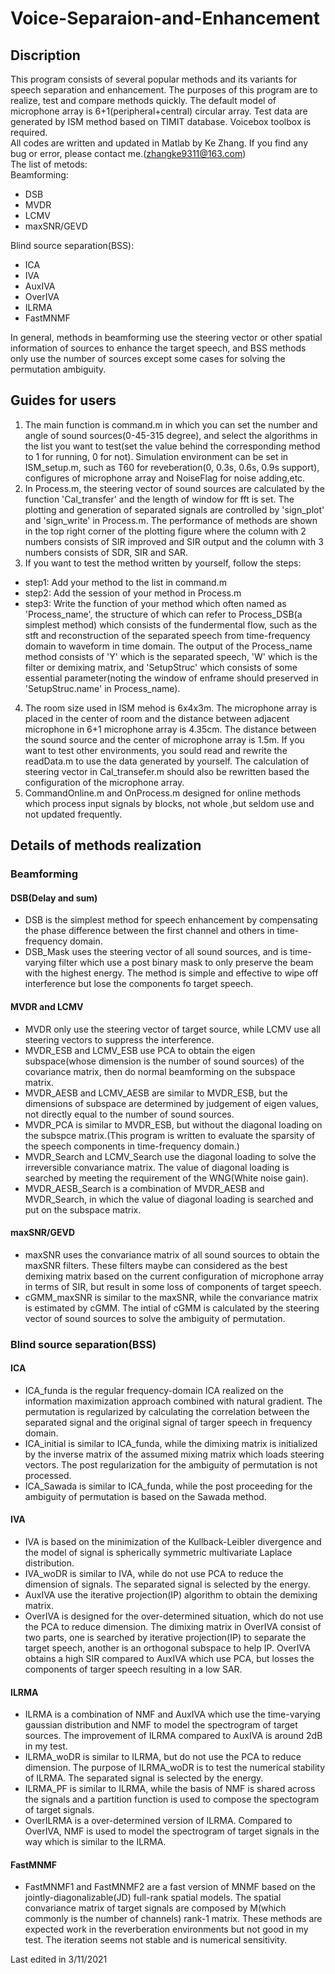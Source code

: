 # Voice-Separaion-and-Enhancement
## Discription  
This program consists of several popular methods and its variants for speech separation and enhancement. The purposes of this program are to realize, test and compare methods quickly. The default model of microphone array is 6+1(peripheral+central) circular array. Test data are generated by ISM method based on TIMIT database. Voicebox toolbox is required.  
All codes are written and updated in Matlab by Ke Zhang. If you find any bug or error, please contact me.(zhangke9311@163.com)  
The list of metods:  
Beamforming:  
* DSB  
* MVDR  
* LCMV  
* maxSNR/GEVD  

Blind source separation(BSS):  
* ICA  
* IVA  
* AuxIVA  
* OverIVA  
* ILRMA  
* FastMNMF  

In general, methods in beamforming use the steering vector or other spatial information of sources to enhance the target speech, and BSS methods only use the number of sources except some cases for solving the permutation ambiguity.  
## Guides for users  
1. The main function is command.m in which you can set the number and angle of sound sources(0-45-315 degree), and select the algorithms in the list you want to test(set the value behind the corresponding method to 1 for running, 0 for not). Simulation environment can be set in ISM_setup.m, such as T60 for reveberation(0, 0.3s, 0.6s, 0.9s support), configures of microphone array and NoiseFlag for noise adding,etc.  
2. In Process.m, the steering vector of sound sources are calculated by the function 'Cal_transfer' and the length of window for fft is set. The plotting and generation of separated signals are controlled by 'sign_plot' and 'sign_write' in Process.m. The performance of methods are shown in the top right corner of the plotting figure where the column with 2 numbers consists of SIR improved and SIR output and the column with 3 numbers consists of SDR, SIR and SAR.   
3. If you want to test the method written by yourself, follow the steps:  
* step1: Add your method to the list in command.m  
* step2: Add the session of your method in Process.m  
* step3: Write the function of your method which often named as 'Process_name', the structure of which can refer to Process_DSB(a simplest method) which consists of the fundermental flow, such as the stft and reconstruction of the separated speech from time-frequency domain to waveform in time domain. The output of the Process_name method consists of 'Y' which is the separated speech, 'W' which is the filter or demixing matrix, and 'SetupStruc' which consists of some essential parameter(noting the window of enframe should preserved in 'SetupStruc.name' in Process_name).  
4. The room size used in ISM mehod is 6x4x3m. The microphone array is placed in the center of room and the distance between adjacent microphone in 6+1 microphone array is 4.35cm. The distance between the sound source and the center of microphone array is 1.5m. If you want to test other environments, you sould read and rewrite the readData.m to use the data generated by yourself. The calculation of steering vector in Cal_transefer.m should also be rewritten based the configuration of the microphone array.  
5. CommandOnline.m and OnProcess.m designed for online methods which process input signals by blocks, not whole ,but seldom use and not updated frequently.  

## Details of methods realization 
### Beamforming  
#### DSB(Delay and sum)
* DSB is the simplest method for speech enhancement by compensating the phase difference between the first channel and others in time-frequency domain.
* DSB_Mask uses the steering vector of all sound sources, and is time-varying filter which use a post binary mask to only preserve the beam with the highest energy. The method is simple and effective to wipe off interference but lose the components fo target speech.  
#### MVDR and LCMV
* MVDR only use the steering vector of target source, while LCMV use all steering vectors to suppress the interference.  
* MVDR_ESB and LCMV_ESB use PCA to obtain the eigen subspace(whose dimension is the number of sound sources) of the covariance matrix, then do normal beamforming on the subspace matrix.  
* MVDR_AESB and LCMV_AESB are similar to MVDR_ESB, but the dimensions of subspace are determined by judgement of eigen values, not directly equal to the number of sound sources.   
* MVDR_PCA is similar to MVDR_ESB, but without the diagonal loading on the subspce matrix.(This program is written to evaluate the sparsity of the speech components in time-frequency domain.)  
* MVDR_Search and LCMV_Search use the diagonal loading to solve the irreversible convariance matrix. The value of diagonal loading is searched by meeting the requirement of the WNG(White noise gain).  
* MVDR_AESB_Search is a combination of MVDR_AESB and MVDR_Search, in which the value of diagonal loading is searched and put on the subspace matrix.  
#### maxSNR/GEVD  
* maxSNR uses the convariance matrix of all sound sources to obtain the maxSNR filters. These filters maybe can considered as the best demixing matrix based on the current configuration of microphone array in terms of SIR, but result in some loss of components of target speech.  
* cGMM_maxSNR is similar to the maxSNR, while the convariance matrix is estimated by cGMM. The intial of cGMM is calculated by the steering vector of sound sources to solve the ambiguity of permutation.  
### Blind source separation(BSS)
#### ICA
* ICA_funda is the regular frequency-domain ICA realized on the information maximization approach combined with natural gradient. The permutation is regularized by calculating the correlation between the separated signal and the original signal of targer speech in frequency domain.  
* ICA_initial is similar to ICA_funda, while the dimixing matrix is initialized by the inverse matrix of the assumed mixing matrix which loads steering vectors. The post regularization for the ambiguity of permutation is not processed.  
* ICA_Sawada is similar to ICA_funda, while the post proceeding for the ambiguity of permutation is based on the Sawada method.  
#### IVA
* IVA is based on the minimization of the Kullback-Leibler divergence and the model of signal is spherically symmetric multivariate Laplace distribution.  
* IVA_woDR is similar to IVA, while do not use PCA to reduce the dimension of signals. The separated signal is selected by the energy.  
* AuxIVA use the iterative projection(IP) algorithm to obtain the demixing matrix.
* OverIVA is designed for the over-determined situation, which do not use the PCA to reduce dimension. The dimixing matrix in OverIVA consist of two parts, one is searched by iterative projection(IP) to separate the target speech, another is an orthogonal subspace to help IP. OverIVA obtains a high SIR compared to AuxIVA which use PCA, but losses the components of targer speech resulting in a low SAR.  
#### ILRMA
* ILRMA is a combination of NMF and AuxIVA which use the time-varying gaussian distribution and NMF to model the spectrogram of target sources. The improvement of ILRMA compared to AuxIVA is around 2dB in my test.  
* ILRMA_woDR is similar to ILRMA, but do not use the PCA to reduce dimension. The purpose of ILRMA_woDR is to test the numerical stability of ILRMA. The separated signal is selected by the energy.  
* ILRMA_PF is similar to ILRMA, while the basis of NMF is shared across the signals and a partition function is used to compose the spectogram of target signals.  
* OverILRMA is a over-determined version of ILRMA. Compared to OverIVA, NMF is used to model the spectrogram of target signals in the way which is similar to the ILRMA.  
#### FastMNMF
* FastMNMF1 and FastMNMF2 are a fast version of MNMF based on the jointly-diagonalizable(JD) full-rank spatial models. The spatial convariance matrix of target signals are composed by M(which commonly is the number of channels) rank-1 matrix. These methods are expected work in the reverberation environments but not good in my test. The iteration seems not stable and is numerical sensitivity.

Last edited in 3/11/2021
